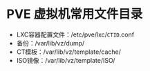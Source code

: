 # PVE 虚拟机常用文件目录

- LXC容器配置文件：/etc/pve/lxc/`CTID`.conf
- 备份：/var/lib/vz/dump/
- CT模板：/var/lib/vz/template/cache/
- ISO镜像：/var/lib/vz/template/ISO/

